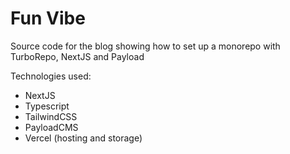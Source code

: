 # Fun Vibe

Source code for the blog showing how to set up a monorepo with TurboRepo, NextJS and Payload

Technologies used:

- NextJS
- Typescript
- TailwindCSS
- PayloadCMS
- Vercel (hosting and storage)

